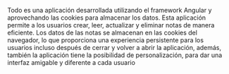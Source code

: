 Todo es una aplicación desarrollada utilizando el framework Angular y aprovechando las cookies para almacenar los datos. Esta aplicación permite a los usuarios crear, leer, actualizar y eliminar notas de manera eficiente. Los datos de las notas se almacenan en las cookies del navegador, lo que proporciona una experiencia persistente para los usuarios incluso después de cerrar y volver a abrir la aplicación, además, también la aplicación tiene la posibilidad de personalización, para dar una interfaz amigable y diferente a cada usuario
